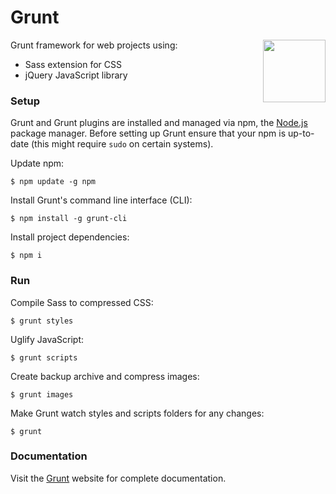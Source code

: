 # Grunt

<img align="right" height="100" src="http://gruntjs.com/img/grunt-logo-no-wordmark.svg">

Grunt framework for web projects using:

- Sass extension for CSS
- jQuery JavaScript library

### Setup

Grunt and Grunt plugins are installed and managed via npm, the [Node.js](http://nodejs.org/) package manager. Before setting up Grunt ensure that your npm is up-to-date (this might require `sudo` on certain systems).

Update npm:

	$ npm update -g npm

Install Grunt's command line interface (CLI):

	$ npm install -g grunt-cli

Install project dependencies:

	$ npm i

### Run

Compile Sass to compressed CSS:

	$ grunt styles

Uglify JavaScript:

	$ grunt scripts

Create backup archive and compress images:

	$ grunt images

Make Grunt watch styles and scripts folders for any changes:

	$ grunt

### Documentation

Visit the [Grunt](http://gruntjs.com/) website for complete documentation.
